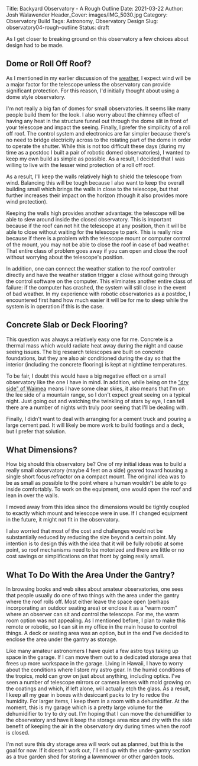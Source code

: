 Title: Backyard Observatory - A Rough Outline
Date: 2021-03-22
Author: Josh Walawender
Header_Cover: images/IMG_5030.jpg
Category: Observatory Build
Tags: Astronomy, Observatory Design
Slug: observatory04-rough-outline
Status: draft

As I get closer to breaking ground on this observatory a few choices about design had to be made.

## Dome or Roll Off Roof?

As I mentioned in my earlier discussion of the [weather](observatory02-weather), I expect wind will be a major factor for the telescope unless the observatory can provide significant protection.  For this reason, I'd initially thought about using a dome style observatory.

I'm not really a big fan of domes for small observatories.  It seems like many people build them for the look.  I also worry about the chimney effect of having any heat in the structure funnel out through the dome slit in front of your telescope and impact the seeing.  Finally, I prefer the simplicity of a roll off roof.  The control system and electronics are far simpler because there's no need to bridge electricity across to the rotating part of the dome in order to operate the shutter.  While this is not too difficult these days (during my time as a postdoc I built a pair of robotic domed observatories), I wanted to keep my own build as simple as possible.  As a result, I decided that I was willing to live with the lesser wind protection of a roll off roof.

As a result, I'll keep the walls relatively high to shield the telescope from wind.  Balancing this will be tough because I also want to keep the overall building small which brings the walls in close to the telescope, but that further increases their impact on the horizon (though it also provides more wind protection).

Keeping the walls high provides another advantage: the telescope will be able to slew around inside the closed observatory.  This is important because if the roof can not hit the telescope at any position, then it will be able to close without waiting for the telescope to park.  This is really nice because if there is a problem with the telescope mount or computer control of the mount, you may not be able to close the roof in case of bad weather.  That entire class of problem goes away if you can open and close the roof without worrying about the telescope's position.

In addition, one can connect the weather station to the roof controller directly and have the weather station trigger a close without going through the control software on the computer.  This eliminates another entire class of failure: if the computer has crashed, the system will still close in the event of bad weather.  In my experience with robotic observatories as a postdoc, I encountered first hand how much easier it will be for me to sleep while the system is in operation if this is the case.

## Concrete Slab or Deck Flooring?

This question was always a relatively easy one for me.  Concrete is a thermal mass which would radiate heat away during the night and cause seeing issues.  The big research telescopes are built on concrete foundations, but they are also air conditioned during the day so that the interior (including the concrete flooring) is kept at nighttime temperatures.

To be fair, I doubt this would have a big negative effect on a small observatory like the one I have in mind.  In addition, while being on the ["dry side" of Waimea](observatory02-weather) means I have some clear skies, it also means that I'm on the lee side of a mountain range, so I don't expect great seeing on a typical night.  Just going out and watching the twinkling of stars by eye, I can tell there are a number of nights with truly poor seeing that I'll be dealing with.

Finally, I didn't want to deal with arranging for a cement truck and pouring a large cement pad.  It will likely be more work to build footings and a deck, but I prefer that solution.

## What Dimensions?

How big should this observatory be?  One of my initial ideas was to build a really small observatory (maybe 4 feet on a side) geared toward housing a single short focus refractor on a compact mount.  The original idea was to be as small as possible to the point where a human wouldn't be able to go inside comfortably.  To work on the equipment, one would open the roof and lean in over the walls.

I moved away from this idea since the dimensions would be tightly coupled to exactly which mount and telescope were in use.  If I changed equipment in the future, it might not fit in the observatory.

I also worried that most of the cost and challenges would not be substantially reduced by reducing the size beyond a certain point.  My intention is to design this with the idea that it will be fully robotic at some point, so roof mechanisms need to be motorized and there are little or no cost savings or simplifications on that front by going really small.

## What To Do With the Area Under the Gantry?

In browsing books and web sites about amateur observatories, one sees that people usually do one of two things with the area under the gantry where the roof rolls off.  Most either leave the space open (perhaps incorporating an outdoor seating area) or enclose it as a "warm room" where an observer can sit and control the telescope.  For me, the warm room option was not appealing.  As I mentioned before, I plan to make this remote or robotic, so I can sit in my office in the main house to control things.  A deck or seating area was an option, but in the end I've decided to enclose the area under the gantry as storage.  

Like many amateur astronomers I have quiet a few astro toys taking up space in the garage.  If I can move them out to a dedicated storage area that frees up more workspace in the garage.  Living in Hawaii, I have to worry about the conditions where I store my astro gear.  In the humid conditions of the tropics, mold can grow on just about anything, including optics.  I've seen a number of telescope mirrors or camera lenses with mold growing on the coatings and which, if left alone, will actually etch the glass.  As a result, I keep all my gear in boxes with desiccant packs to try to redce the humidity.  For larger items, I keep them in a room with a dehumidifier.  At the moment, this is my garage which is a pretty large volume for the dehumidifier to try to dry out.  I'm hoping that I can move the dehumidifier to the observatory and have it keep the storage area nice and dry with the side benefit of keeping the air in the observatory dry during times when the roof is closed.

I'm not sure this dry storage area will work out as planned, but this is the goal for now.  If it doesn't work out, I'll end up with the under-gantry section as a true garden shed for storing a lawnmower or other garden tools.
